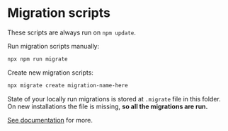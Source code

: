 # Migration scripts

These scripts are always run on `npm update`.

Run migration scripts manually:

```bash
npx npm run migrate
```

Create new migration scripts:

```bash
npx migrate create migration-name-here
```

State of your locally run migrations is stored at `.migrate` file in this folder.
On new installations the file is missing, **so all the migrations are run.**

[See documentation](https://www.npmjs.com/package/migrate) for more.
